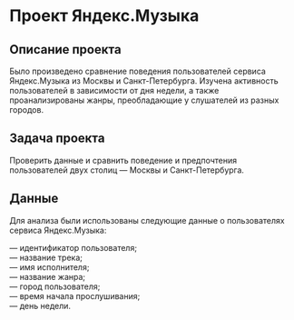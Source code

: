 # Проект Яндекс.Музыка

## Описание проекта

Было произведено сравнение поведения пользователей сервиса Яндекс.Музыка из Москвы и Санкт-Петербурга. Изучена активность пользователей в зависимости от дня недели, а также проанализированы жанры, преобладающие у слушателей из разных городов.

## Задача проекта

Проверить данные и сравнить поведение и предпочтения пользователей двух столиц — Москвы и Санкт-Петербурга.

## Данные

Для анализа были использованы следующие данные о пользователях сервиса Яндекс.Музыка:

— идентификатор пользователя;  
— название трека;  
— имя исполнителя;  
— название жанра;  
— город пользователя;  
— время начала прослушивания;  
— день недели.  
